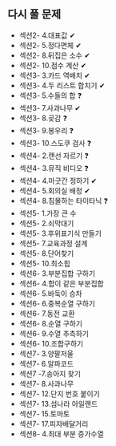 ## 다시 풀 문제

- 섹션2- 4.대표값 ✔
- 섹션2- 5.정다면체 ✔
- 섹션2- 8.뒤집은 소수 ✔
- 섹션2- 10.점수 계산 ✔
- 섹션3- 3.카드 역배치 ✔
- 섹션3- 4.두 리스트 합치기 ✔
- 섹션3- 5.수들의 합 ❓
- 섹션3- 7.사과나무 ✔
- 섹션3- 8.곶감 ❓
- 섹션3- 9.봉우리 ❓
- 섹션3- 10.스도쿠 검사 ❓
- 섹션4- 2.랜선 자르기 ❓
- 섹션4- 3.뮤직 비디오 ❓
- 섹션4- 4.마굿간 정하기 ✔
- 섹션4- 5.회의실 배정 ✔
- 섹션4- 8.침몰하는 타이타닉 ❓
- 섹션5- 1.가장 큰 수
- 섹션5- 2.쇠막대기
- 섹션5- 3.후위표기식 만들기
- 섹션5- 7.교육과정 설계
- 섹션5- 8.단어찾기
- 섹션5- 10.최소힙
- 섹션6- 3.부분집합 구하기
- 섹션6- 4.합이 같은 부분집합
- 섹션6- 5.바둑이 승차
- 섹션6- 6.중복순열 구하기
- 섹션6- 7.동전 교환
- 섹션6- 8.순열 구하기
- 섹션6- 9.수열 추측하기
- 섹션6- 10.조합구하기
- 섹션7- 3.양팔저울
- 섹션7- 6.알파코드
- 섹션7 -7.송아지 찾기
- 섹션7- 8.사과나무
- 섹션7- 12.단지 번호 붙이기
- 섹션7- 13.섬나라 아일랜드
- 섹션7- 15.토마토
- 섹션7- 17.피자배달거리
- 섹션8- 4.최대 부분 증가수열